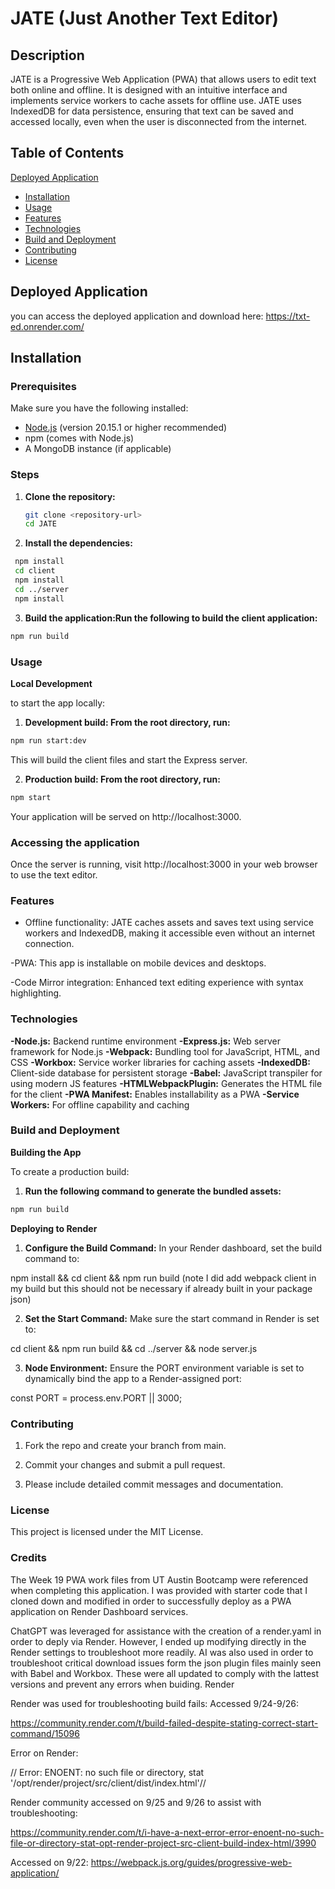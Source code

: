 # JATE (Just Another Text Editor)

## Description
JATE is a Progressive Web Application (PWA) that allows users to edit text both online and offline. It is designed with an intuitive interface and implements service workers to cache assets for offline use. JATE uses IndexedDB for data persistence, ensuring that text can be saved and accessed locally, even when the user is disconnected from the internet.

## Table of Contents

[Deployed Application](#deployed-application)
- [Installation](#installation)
- [Usage](#usage)
- [Features](#features)
- [Technologies](#technologies)
- [Build and Deployment](#build-and-deployment)
- [Contributing](#contributing)
- [License](#license)

## Deployed Application

you can access the deployed application and download here: https://txt-ed.onrender.com/
## Installation

### Prerequisites

Make sure you have the following installed:
- [Node.js](https://nodejs.org/) (version 20.15.1 or higher recommended)
- npm (comes with Node.js)
- A MongoDB instance (if applicable)

### Steps

1. **Clone the repository:**

   ```bash
   git clone <repository-url>
   cd JATE

2. **Install the dependencies:**

```bash
 npm install
 cd client
 npm install
 cd ../server
 npm install
```

3. **Build the application:Run the following to build the client application:**

```bash
npm run build
```
### Usage

**Local Development**

to start the app locally:

1. **Development build: From the root directory, run:**

```bash
npm run start:dev
```

This will build the client files and start the Express server.

2. **Production build: From the root directory, run:**

```bash
npm start
```

Your application will be served on http://localhost:3000.

### Accessing the application

Once the server is running, visit http://localhost:3000 in your web browser to use the text editor.

### Features

- Offline functionality: JATE caches assets and saves text using service workers and IndexedDB, making it accessible even without an internet connection.

-PWA: This app is installable on mobile devices and desktops.

-Code Mirror integration: Enhanced text editing experience with syntax highlighting.

### Technologies

**-Node.js:** Backend runtime environment
**-Express.js:** Web server framework for Node.js
**-Webpack:** Bundling tool for JavaScript, HTML, and CSS
**-Workbox:** Service worker libraries for caching assets
**-IndexedDB:** Client-side database for persistent storage
**-Babel:** JavaScript transpiler for using modern JS features
**-HTMLWebpackPlugin:** Generates the HTML file for the client
**-PWA Manifest:** Enables installability as a PWA
**-Service Workers:** For offline capability and caching

### Build and Deployment

**Building the App**

To create a production build:

1. **Run the following command to generate the bundled assets:**

```bash
npm run build
```
**Deploying to Render**

1. **Configure the Build Command:** In your Render dashboard, set the build command to:

npm install && cd client && npm run build
(note I did add webpack client in my build but this should not be necessary if already built in your package json)

2. **Set the Start Command:** Make sure the start command in Render is set to:

cd client && npm run build && cd ../server && node server.js

3. **Node Environment:** Ensure the PORT environment variable is set to dynamically bind the app to a Render-assigned port:

const PORT = process.env.PORT || 3000;

### Contributing

1. Fork the repo and create your branch from main.

2. Commit your changes and submit a pull request.

3. Please include detailed commit messages and documentation.

### License

This project is licensed under the MIT License.

### Credits

The Week 19 PWA work files from UT Austin Bootcamp were referenced when completing this application. I was provided with starter code that I cloned down and modified in order to successfully deploy as a PWA application on Render Dashboard services. 

ChatGPT was leveraged for assistance with the creation of a render.yaml in order to deply via Render. However, I ended up modifying directly in the Render settings to troubleshoot more readily. AI was also used in order to troubleshoot critical download issues form the json plugin files mainly seen with Babel and Workbox. These were all updated to comply with the lattest versions and prevent any errors when buiding. Render 

Render was used for troubleshooting build fails:
 Accessed 9/24-9/26: 
 
 https://community.render.com/t/build-failed-despite-stating-correct-start-command/15096 

Error on Render: 

// Error: ENOENT: no such file or directory, stat '/opt/render/project/src/client/dist/index.html'//

Render community accessed on 9/25 and 9/26 to assist with troubleshooting:

https://community.render.com/t/i-have-a-next-error-error-enoent-no-such-file-or-directory-stat-opt-render-project-src-client-build-index-html/3990 

Accessed on 9/22: https://webpack.js.org/guides/progressive-web-application/





